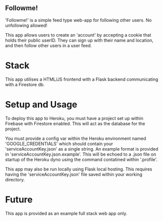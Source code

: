 ## Followme! 

'Followme!' is a simple feed type web-app for following other users. No unfollowing allowed!

This app allows users to create an 'account' by accepting a cookie that holds their public userID. They can sign up with their name and location, and then follow other users in a user feed.

# Stack

This app utilises a HTML/JS frontend with a Flask backend communicating with a Firestore db.

# Setup and Usage

To deploy this app to Heroku, you must have a project set up within Firebase with Firestore enabled. This will act as the database for the project. 

You must provide a config var within the Heroku environment named 'GOOGLE_CREDENTIALS' which should contain your 'serviceAccountKey.json' as a single string. An example format is provided in 'serviceAccountKey.json.example'. This will be echoed to a .json file on startup of the Heroku dyno using the command contatined within '.profile'.

This app may also be run locally using Flask local hosting. This requires having the 'serviceAccountKey.json' file saved within your working directory.

# Future

This app is provided as an example full stack web app only.

